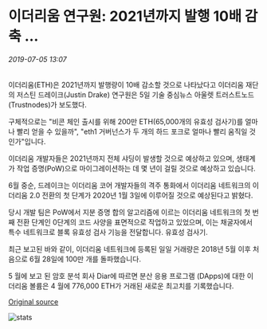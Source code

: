 # 이더리움 연구원: 2021년까지 발행 10배 감축 ...

###### 2019-07-05 13:07

이더리움(ETH)은 2021년까지 발행량이 10배 감소할 것으로 나타났다고 이더리움 재단의 저스틴 드레이크(Justin Drake) 연구원은 5일 기술 중심뉴스 아울렛 트러스트노드(Trustnodes)가 보도했다.

구체적으로는 "비콘 체인 출시를 위해 200만 ETH(65,000개의 유효성 검사기)를 얼마나 빨리 얻을 수 있을까", "eth1 거버넌스가 두 개의 하드 포크로 얼마나 빨리 움직일 것인가"입니다.

이더리움 개발자들은 2021년까지 전체 샤딩이 발생할 것으로 예상하고 있으며, 생태계가 작업 증명(PoW)으로 마이그레이션하는 데 몇 년이 걸릴 것으로 예상하고 있습니다.

6월 중순, 드레이크는 이더리움 코어 개발자들의 격주 통화에서 이더리움 네트워크의 이더리움 2.0 전환의 첫 단계가 2020년 1월 3일에 이루어질 것으로 예상된다고 밝혔다.

당시 개발 팀은 PoW에서 지분 증명 합의 알고리즘에 이르는 이더리움 네트워크의 첫 번째 전환 단계인 0단계의 코드 사양을 표면적으로 작업하고 있었으며, 이는 채굴자에서 특수 네트워크로 블록 유효성 검사 기능을 전달합니다. 유효성 검사기.

최근 보고된 바와 같이, 이더리움 네트워크에 등록된 일일 거래량은 2018년 5월 이후 처음으로 6월 28일에 100만 개를 돌파했습니다.

5 월에 보고 된 암호 분석 회사 Diar에 따르면 분산 응용 프로그램 (DApps)에 대한 이더리움 볼륨은 4 월에 776,000 ETH가 거래된 새로운 최고치를 기록했습니다.

[Original source](https://cointelegraph.com/news/ethereum-researcher-ethereum-to-reduce-issuance-ten-fold-by-2021)

![stats](https://c.statcounter.com/11760860/0/a89fa40b/1/ "stats")
